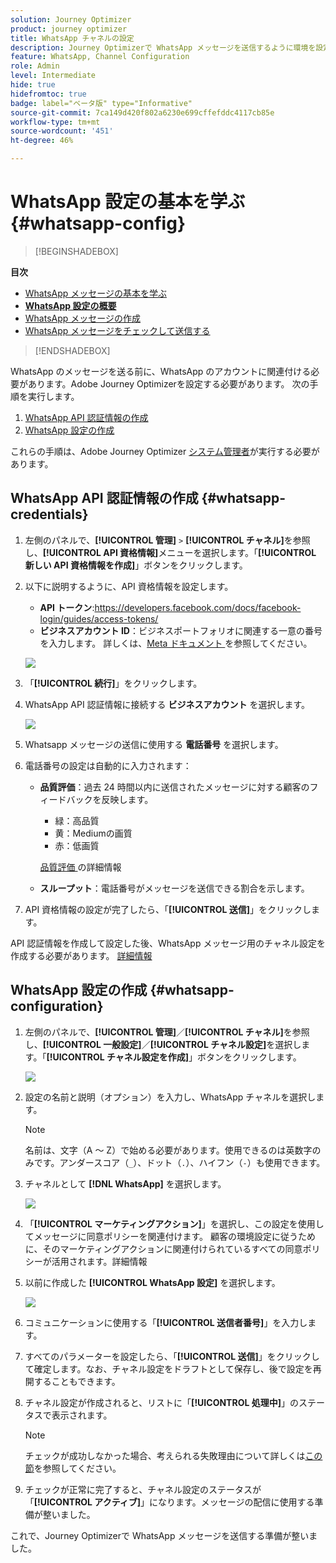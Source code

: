 ```yaml
---
solution: Journey Optimizer
product: journey optimizer
title: WhatsApp チャネルの設定
description: Journey Optimizerで WhatsApp メッセージを送信するように環境を設定する方法を説明します
feature: WhatsApp, Channel Configuration
role: Admin
level: Intermediate
hide: true
hidefromtoc: true
badge: label="ベータ版" type="Informative"
source-git-commit: 7ca149d420f802a6230e699cffefddc4117cb85e
workflow-type: tm+mt
source-wordcount: '451'
ht-degree: 46%

---
```


# WhatsApp 設定の基本を学ぶ {#whatsapp-config}

>[!BEGINSHADEBOX]

**目次**

* [WhatsApp メッセージの基本を学ぶ](get-started-whatsapp.md)
* **[WhatsApp 設定の概要](whatsapp-configuration.md)**
* [WhatsApp メッセージの作成](create-whatsapp.md)
* [WhatsApp メッセージをチェックして送信する](send-whatsapp.md)

>[!ENDSHADEBOX]

WhatsApp のメッセージを送る前に、WhatsApp のアカウントに関連付ける必要があります。Adobe Journey Optimizerを設定する必要があります。 次の手順を実行します。

1. [WhatsApp API 認証情報の作成](#WhatsApp-credentials)
1. [WhatsApp 設定の作成](#WhatsApp-configuration)

これらの手順は、Adobe Journey Optimizer [システム管理者](../start/path/administrator.md)が実行する必要があります。

## WhatsApp API 認証情報の作成 {#whatsapp-credentials}

1. 左側のパネルで、**[!UICONTROL 管理]** `>` **[!UICONTROL チャネル]**&#x200B;を参照し、**[!UICONTROL API 資格情報]**&#x200B;メニューを選択します。「**[!UICONTROL 新しい API 資格情報を作成]**」ボタンをクリックします。

1. 以下に説明するように、API 資格情報を設定します。

   * **API トークン**:https://developers.facebook.com/docs/facebook-login/guides/access-tokens/
   * **ビジネスアカウント ID**：ビジネスポートフォリオに関連する一意の番号を入力します。 詳しくは、[Meta ドキュメント ](https://www.facebook.com/business/help/1181250022022158?id=180505742745347) を参照してください。

   ![](assets/whatsapp-api.png)

1. 「**[!UICONTROL 続行]**」をクリックします。

1. WhatsApp API 認証情報に接続する **ビジネスアカウント** を選択します。

   ![](assets/whatsapp-api-2.png)

1. Whatsapp メッセージの送信に使用する **電話番号** を選択します。

1. 電話番号の設定は自動的に入力されます：

   * **品質評価**：過去 24 時間以内に送信されたメッセージに対する顧客のフィードバックを反映します。
      * 緑：高品質
      * 黄：Mediumの画質
      * 赤：低画質

     [ 品質評価 ](https://www.facebook.com/business/help/766346674749731#) の詳細情報

   * **スループット**：電話番号がメッセージを送信できる割合を示します。

1. API 資格情報の設定が完了したら、「**[!UICONTROL 送信]**」をクリックします。

API 認証情報を作成して設定した後、WhatsApp メッセージ用のチャネル設定を作成する必要があります。 [詳細情報](#whatsapp-configuration)

## WhatsApp 設定の作成 {#whatsapp-configuration}

1. 左側のパネルで、**[!UICONTROL 管理]**／**[!UICONTROL チャネル]**&#x200B;を参照し、**[!UICONTROL 一般設定]**／**[!UICONTROL チャネル設定]**&#x200B;を選択します。「**[!UICONTROL チャネル設定を作成]**」ボタンをクリックします。

   ![](assets/whatsapp-config-1.png)

1. 設定の名前と説明（オプション）を入力し、WhatsApp チャネルを選択します。

   >[!NOTE]
   >
   > 名前は、文字（A ～ Z）で始める必要があります。使用できるのは英数字のみです。アンダースコア（`_`）、ドット（`.`）、ハイフン（`-`）も使用できます。

1. チャネルとして **[!DNL WhatsApp]** を選択します。

   ![](assets/whatsapp-config-2.png)

1. 「**[!UICONTROL マーケティングアクション]**」を選択し、この設定を使用してメッセージに同意ポリシーを関連付けます。 顧客の環境設定に従うために、そのマーケティングアクションに関連付けられているすべての同意ポリシーが活用されます。詳細情報

1. 以前に作成した **[!UICONTROL WhatsApp 設定]** を選択します。

   ![](assets/whatsapp-config-3.png)

1. コミュニケーションに使用する「**[!UICONTROL 送信者番号]**」を入力します。

1. すべてのパラメーターを設定したら、「**[!UICONTROL 送信]**」をクリックして確定します。なお、チャネル設定をドラフトとして保存し、後で設定を再開することもできます。

1. チャネル設定が作成されると、リストに「**[!UICONTROL 処理中]**」のステータスで表示されます。

   >[!NOTE]
   >
   >チェックが成功しなかった場合、考えられる失敗理由について詳しくは[この節](../configuration/channel-surfaces.md)を参照してください。

1. チェックが正常に完了すると、チャネル設定のステータスが「**[!UICONTROL アクティブ]**」になります。メッセージの配信に使用する準備が整いました。

これで、Journey Optimizerで WhatsApp メッセージを送信する準備が整いました。
